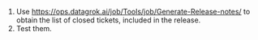 1. Use https://ops.datagrok.ai/job/Tools/job/Generate-Release-notes/ to obtain the list of closed tickets, included in the release.
2. Test them.